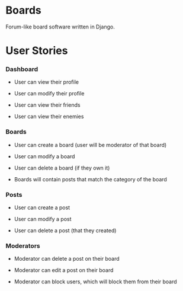 # Boards
Forum-like board software written in Django.

# User Stories

### Dashboard

- User can view their profile

- User can modify their profile

- User can view their friends

- User can view their enemies

### Boards

- User can create a board (user will be moderator of that board)

- User can modify a board

- User can delete a board (if they own it)

- Boards will contain posts that match the category of the board

### Posts

- User can create a post

- User can modify a post

- User can delete a post (that they created)

### Moderators

- Moderator can delete a post on their board

- Moderator can edit a post on their board

- Moderator can block users, which will block them from their board
